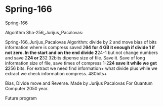 # Spring-166
Spring-166

Algorithm Sha-256_Jurijus_Pacalovas:

Spring-166_Jurijus_Pacalovas Algorithm: divide by 2 and move bias of bits information where is compress saved 2**64 for 4 GB it enough if divide 1 if not zero. In the start and on the end divide 2**24-1 but not change numbers and save 2**24 or 2**32 32bits dipense size of file. Save it. Save of long information size of file, save times of compress 1-2**24 save it while we get 2**256 bits. For extract we need find information+ what divide plus while we extract we check information compress. 480bits+

Bias, Divide move and Reverse.
Made by Jurijus Pacalovas
For Quantum Computer 2050 year.

Future program 
